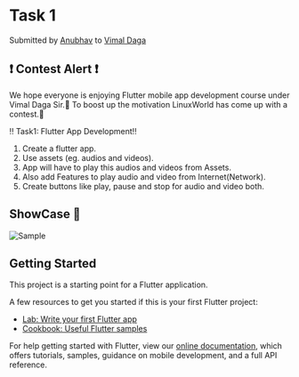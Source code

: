 # Task 1

Submitted by [Anubhav](https://www.linkedin.com/in/anubhav-gupta-307a3a16b/) to [Vimal Daga](https://www.linkedin.com/in/vimaldaga/?originalSubdomain=in)

## ❗ Contest Alert ❗

We hope everyone is enjoying Flutter mobile app development course under Vimal Daga Sir.🌟
To boost up the motivation LinuxWorld has come up with a contest.🤩

‼️ Task1: Flutter App Development‼️

1. Create a flutter app.
2. Use assets (eg. audios and videos).
3. App will have to play this audios and videos from Assets.
4. Also add Features to play audio and video from Internet(Network).
5. Create buttons like play, pause and stop for audio and video both.

## ShowCase 👀

![Sample](/Flutter-LinuxWorld/Contest/task1/screenshots/img1.jpg)

## Getting Started

This project is a starting point for a Flutter application.

A few resources to get you started if this is your first Flutter project:

- [Lab: Write your first Flutter app](https://flutter.dev/docs/get-started/codelab)
- [Cookbook: Useful Flutter samples](https://flutter.dev/docs/cookbook)

For help getting started with Flutter, view our
[online documentation](https://flutter.dev/docs), which offers tutorials,
samples, guidance on mobile development, and a full API reference.
